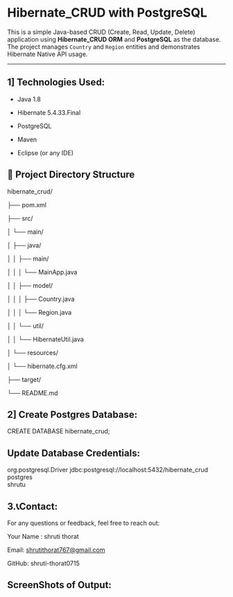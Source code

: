 # Hibernate_CRUD with PostgreSQL

This is a simple Java-based CRUD (Create, Read, Update, Delete) application using **Hibernate_CRUD ORM** and **PostgreSQL** as the database. The project manages `Country` and `Region` entities and demonstrates Hibernate Native API usage.

---

## 1] Technologies Used:

- Java 1.8
  
- Hibernate 5.4.33.Final
 
- PostgreSQL
 
- Maven
 
- Eclipse (or any IDE)



##  📂 Project Directory Structure

hibernate_crud/

├── pom.xml  

├── src/

│   └── main/

│       ├── java/

│       │   ├── main/

│       │   │   └── MainApp.java    

│       │   ├── model/

│       │   │   ├── Country.java   

│       │   │   └── Region.java    

│       │   └── util/

│       │       └── HibernateUtil.java 

│       └── resources/

│           └── hibernate.cfg.xml  

├── target/         

└── README.md     

## 2] Create Postgres Database:

CREATE DATABASE hibernate_crud;

## Update Database Credentials:

<property name="hibernate.connection.driver_class">org.postgresql.Driver</property>
<property name="hibernate.connection.url">jdbc:postgresql://localhost:5432/hibernate_crud</property>
<property name="hibernate.connection.username">postgres</property>  
<property name="hibernate.connection.password">shrutu</property>

 ##  3.📞Contact:
For any questions or feedback, feel free to reach out:

Your Name : shruti thorat

Email: shrutithorat767@gmail.com

GitHub: shruti-thorat0715
## ScreenShots of Output:



                     




